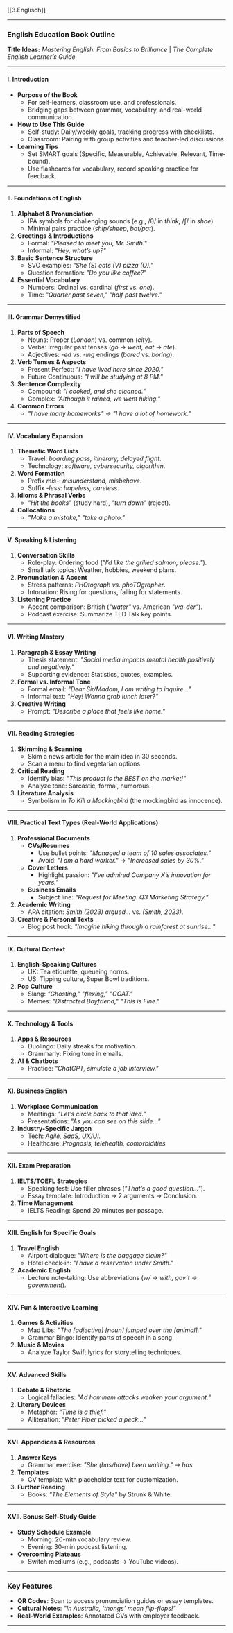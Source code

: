 [[3.Englisch]]
___
### **English Education Book Outline**  
**Title Ideas:** *Mastering English: From Basics to Brilliance* | *The Complete English Learner’s Guide*  

---

#### **I. Introduction**  
- **Purpose of the Book**  
  - For self-learners, classroom use, and professionals.  
  - Bridging gaps between grammar, vocabulary, and real-world communication.  
- **How to Use This Guide**  
  - Self-study: Daily/weekly goals, tracking progress with checklists.  
  - Classroom: Pairing with group activities and teacher-led discussions.  
- **Learning Tips**  
  - Set SMART goals (Specific, Measurable, Achievable, Relevant, Time-bound).  
  - Use flashcards for vocabulary, record speaking practice for feedback.  

---

#### **II. Foundations of English**  
1. **Alphabet & Pronunciation**  
   - IPA symbols for challenging sounds (e.g., /θ/ in *think*, /ʃ/ in *shoe*).  
   - Minimal pairs practice (*ship/sheep*, *bat/pat*).  
2. **Greetings & Introductions**  
   - Formal: *"Pleased to meet you, Mr. Smith."*  
   - Informal: *"Hey, what’s up?"*  
3. **Basic Sentence Structure**  
   - SVO examples: *"She (S) eats (V) pizza (O)."*  
   - Question formation: *"Do you like coffee?"*  
4. **Essential Vocabulary**  
   - Numbers: Ordinal vs. cardinal (*first* vs. *one*).  
   - Time: *"Quarter past seven," "half past twelve."*  

---

#### **III. Grammar Demystified**  
1. **Parts of Speech**  
   - Nouns: Proper (*London*) vs. common (*city*).  
   - Verbs: Irregular past tenses (*go → went, eat → ate*).  
   - Adjectives: *-ed* vs. *-ing* endings (*bored* vs. *boring*).  
2. **Verb Tenses & Aspects**  
   - Present Perfect: *"I have lived here since 2020."*  
   - Future Continuous: *"I will be studying at 8 PM."*  
3. **Sentence Complexity**  
   - Compound: *"I cooked, and she cleaned."*  
   - Complex: *"Although it rained, we went hiking."*  
4. **Common Errors**  
   - *"I have many homeworks" → "I have a lot of homework."*  

---

#### **IV. Vocabulary Expansion**  
1. **Thematic Word Lists**  
   - Travel: *boarding pass, itinerary, delayed flight*.  
   - Technology: *software, cybersecurity, algorithm*.  
2. **Word Formation**  
   - Prefix *mis-*: *misunderstand, misbehave*.  
   - Suffix *-less*: *hopeless, careless*.  
3. **Idioms & Phrasal Verbs**  
   - *"Hit the books"* (study hard), *"turn down"* (reject).  
4. **Collocations**  
   - *"Make a mistake," "take a photo."*  

---

#### **V. Speaking & Listening**  
1. **Conversation Skills**  
   - Role-play: Ordering food (*"I’d like the grilled salmon, please."*).  
   - Small talk topics: Weather, hobbies, weekend plans.  
2. **Pronunciation & Accent**  
   - Stress patterns: *PHOtograph vs. phoTOgrapher*.  
   - Intonation: Rising for questions, falling for statements.  
3. **Listening Practice**  
   - Accent comparison: British (*"water"* vs. American *"wa-der"*).  
   - Podcast exercise: Summarize TED Talk key points.  

---

#### **VI. Writing Mastery**  
1. **Paragraph & Essay Writing**  
   - Thesis statement: *"Social media impacts mental health positively and negatively."*  
   - Supporting evidence: Statistics, quotes, examples.  
2. **Formal vs. Informal Tone**  
   - Formal email: *"Dear Sir/Madam, I am writing to inquire..."*  
   - Informal text: *"Hey! Wanna grab lunch later?"*  
3. **Creative Writing**  
   - Prompt: *"Describe a place that feels like home."*  

---

#### **VII. Reading Strategies**  
1. **Skimming & Scanning**  
   - Skim a news article for the main idea in 30 seconds.  
   - Scan a menu to find vegetarian options.  
2. **Critical Reading**  
   - Identify bias: *"This product is the BEST on the market!"*  
   - Analyze tone: Sarcastic, formal, humorous.  
3. **Literature Analysis**  
   - Symbolism in *To Kill a Mockingbird* (the mockingbird as innocence).  

---

#### **VIII. Practical Text Types (Real-World Applications)**  
1. **Professional Documents**  
   - **CVs/Resumes**  
     - Use bullet points: *"Managed a team of 10 sales associates."*  
     - Avoid: *"I am a hard worker."* → *"Increased sales by 30%."*  
   - **Cover Letters**  
     - Highlight passion: *"I’ve admired Company X’s innovation for years."*  
   - **Business Emails**  
     - Subject line: *"Request for Meeting: Q3 Marketing Strategy."*  
2. **Academic Writing**  
   - APA citation: *Smith (2023) argued...* vs. *(Smith, 2023)*.  
3. **Creative & Personal Texts**  
   - Blog post hook: *"Imagine hiking through a rainforest at sunrise..."*  

---

#### **IX. Cultural Context**  
1. **English-Speaking Cultures**  
   - UK: Tea etiquette, queueing norms.  
   - US: Tipping culture, Super Bowl traditions.  
2. **Pop Culture**  
   - Slang: *"Ghosting," "flexing," "GOAT."*  
   - Memes: *"Distracted Boyfriend," "This is Fine."*  

---

#### **X. Technology & Tools**  
1. **Apps & Resources**  
   - Duolingo: Daily streaks for motivation.  
   - Grammarly: Fixing tone in emails.  
2. **AI & Chatbots**  
   - Practice: *"ChatGPT, simulate a job interview."*  

---

#### **XI. Business English**  
1. **Workplace Communication**  
   - Meetings: *"Let’s circle back to that idea."*  
   - Presentations: *"As you can see on this slide..."*  
2. **Industry-Specific Jargon**  
   - Tech: *Agile, SaaS, UX/UI.*  
   - Healthcare: *Prognosis, telehealth, comorbidities.*  

---

#### **XII. Exam Preparation**  
1. **IELTS/TOEFL Strategies**  
   - Speaking test: Use filler phrases (*"That’s a good question..."*).  
   - Essay template: Introduction → 2 arguments → Conclusion.  
2. **Time Management**  
   - IELTS Reading: Spend 20 minutes per passage.  

---

#### **XIII. English for Specific Goals**  
1. **Travel English**  
   - Airport dialogue: *"Where is the baggage claim?"*  
   - Hotel check-in: *"I have a reservation under Smith."*  
2. **Academic English**  
   - Lecture note-taking: Use abbreviations (*w/ → with, gov’t → government*).  

---

#### **XIV. Fun & Interactive Learning**  
1. **Games & Activities**  
   - Mad Libs: *"The [adjective] [noun] jumped over the [animal]."*  
   - Grammar Bingo: Identify parts of speech in a song.  
2. **Music & Movies**  
   - Analyze Taylor Swift lyrics for storytelling techniques.  

---

#### **XV. Advanced Skills**  
1. **Debate & Rhetoric**  
   - Logical fallacies: *"Ad hominem attacks weaken your argument."*  
2. **Literary Devices**  
   - Metaphor: *"Time is a thief."*  
   - Alliteration: *"Peter Piper picked a peck..."*  

---

#### **XVI. Appendices & Resources**  
1. **Answer Keys**  
   - Grammar exercise: *"She (has/have) been waiting." → has.*  
2. **Templates**  
   - CV template with placeholder text for customization.  
3. **Further Reading**  
   - Books: *"The Elements of Style"* by Strunk & White.  

---

#### **XVII. Bonus: Self-Study Guide**  
- **Study Schedule Example**  
  - Morning: 20-min vocabulary review.  
  - Evening: 30-min podcast listening.  
- **Overcoming Plateaus**  
  - Switch mediums (e.g., podcasts → YouTube videos).  

---

### **Key Features**  
- **QR Codes**: Scan to access pronunciation guides or essay templates.  
- **Cultural Notes**: *"In Australia, ‘thongs’ mean flip-flops!"*  
- **Real-World Examples**: Annotated CVs with employer feedback.  

---
